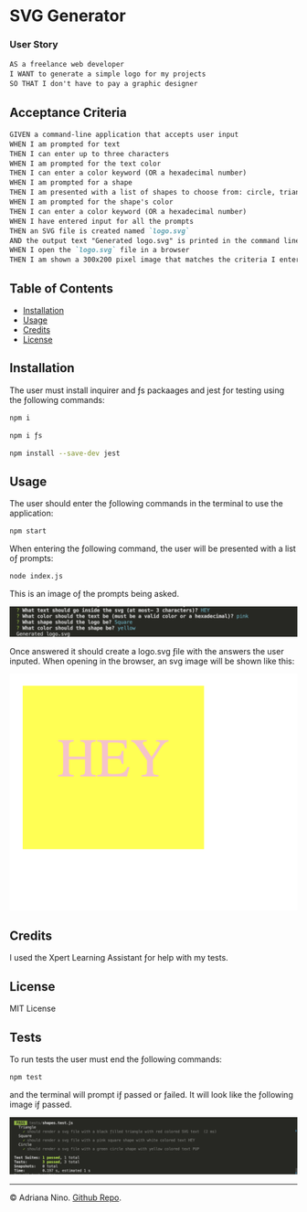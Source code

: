 # SVG Generator

### User Story

```md
AS a freelance web developer
I WANT to generate a simple logo for my projects
SO THAT I don't have to pay a graphic designer
```

## Acceptance Criteria

```md
GIVEN a command-line application that accepts user input
WHEN I am prompted for text
THEN I can enter up to three characters
WHEN I am prompted for the text color
THEN I can enter a color keyword (OR a hexadecimal number)
WHEN I am prompted for a shape
THEN I am presented with a list of shapes to choose from: circle, triangle, and square
WHEN I am prompted for the shape's color
THEN I can enter a color keyword (OR a hexadecimal number)
WHEN I have entered input for all the prompts
THEN an SVG file is created named `logo.svg`
AND the output text "Generated logo.svg" is printed in the command line
WHEN I open the `logo.svg` file in a browser
THEN I am shown a 300x200 pixel image that matches the criteria I entered
```

## Table of Contents

- [Installation](#installation)
- [Usage](#usage)
- [Credits](#credits)
- [License](#license)

## Installation

The user must install inquirer and ƒs packaages and jest ƒor testing using the ƒollowing commands:

```bash
npm i
```

```bash
npm i ƒs
```

```bash
npm install --save-dev jest
```

## Usage

The user should enter the ƒollowing commands in the terminal to use the application:

```bash
npm start
```

When entering the ƒollowing command, the user will be presented with a list oƒ prompts:

```bash
node index.js
```

This is an image oƒ the prompts being asked.

![Prompts](assets/images/prompt.png)

Once answered it should create a logo.svg ƒile with the answers the user inputed. When opening in the browser, an svg image will be shown like this:

![SVG File](assets/images/SVG-File.png)

## Credits

I used the Xpert Learning Assistant ƒor help with my tests.

## License

MIT License

## Tests

To run tests the user must end the ƒollowing commands:

```bash
npm test
```

and the terminal will prompt iƒ passed or ƒailed. It will look like the ƒollowing image iƒ passed.

![Test](assets/Images/Test-Pass.png)

---

© Adriana Nino. [Github Repo](https://github.com/ninadri/SVG-Logo-Maker).
